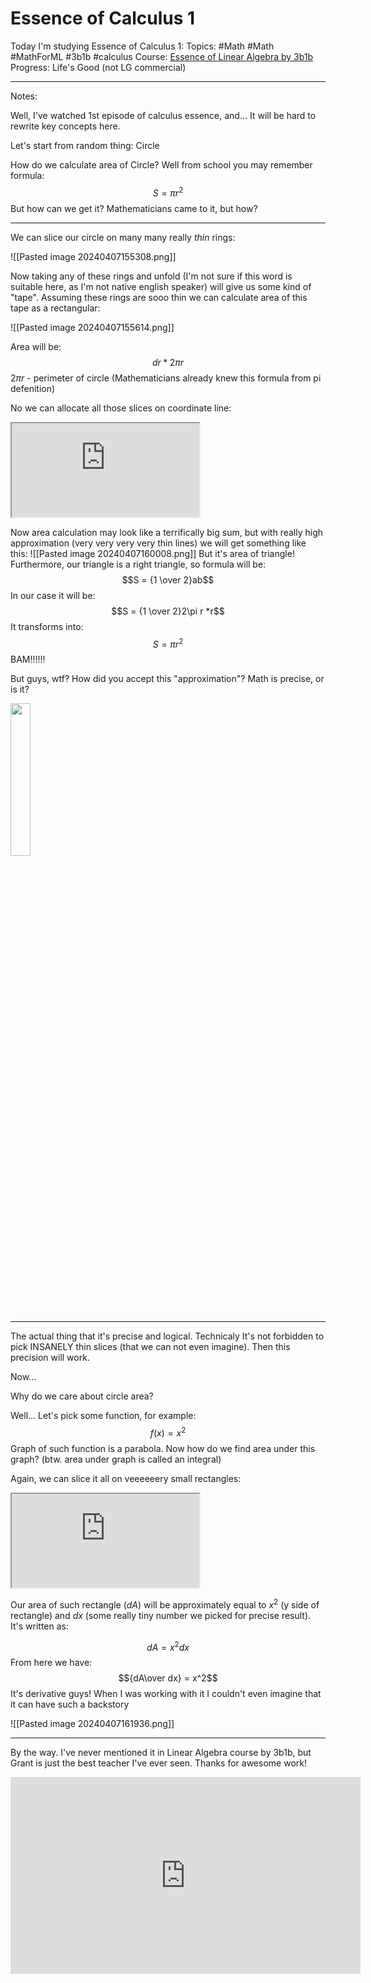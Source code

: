 # Essence of Calculus 1
Today I'm studying Essence of Calculus 1:
Topics: #Math #Math #MathForML #3b1b #calculus
Course:  [Essence of Linear Algebra by 3b1b](https://www.youtube.com/playlist?list=PLZHQObOWTQDMsr9K-rj53DwVRMYO3t5Yr)
Progress: Life's Good (not LG commercial)
___
Notes:

Well, I've watched 1st episode of calculus essence, and...
It will be hard to rewrite key concepts here.

Let's start from random thing:
Circle

How do we calculate area of Circle?
Well from school you may remember formula:
$$S= \pi r^2$$
But how can we get it? Mathematicians came to it, but how?
___
We can slice our circle on many many really _thin_ rings:

![[Pasted image 20240407155308.png]]

Now taking any of these rings and unfold (I'm not sure if this word is suitable here, as I'm not native english speaker) will give us some kind of "tape".
Assuming these rings are sooo thin we can calculate area of this tape as a rectangular:

![[Pasted image 20240407155614.png]]

Area will be:
$$dr * 2\pi r$$
$2 \pi r$ - perimeter of circle (Mathematicians already knew this formula from pi defenition)

No we can allocate all those slices on coordinate line:

<iframe src='https://3b1b-posts.us-east-1.linodeobjects.com/content/lessons/2017/essence-of-calculus/figure-4.18-5.08-trimmed.mp4#t=0.001'></iframe>

Now area calculation may look like a terrifically big sum, but with really high approximation (very very very very thin lines) we will get something like this:
![[Pasted image 20240407160008.png]]
But it's area of triangle!
Furthermore, our triangle is a right triangle, so formula will be:
$$S = {1 \over 2}ab$$
In our case it will be:
$$S = {1 \over 2}2\pi r *r$$
It transforms into:
$$S = \pi r^2$$
BAM!!!!!!

But guys, wtf?
How did you accept this "approximation"?
Math is precise, or is it?

<img src='https://media1.tenor.com/m/VWevehP7cCAAAAAC/monkagigaftmichaelfromvsauce-monkagiga.gif' width=25%>

___
The actual thing that it's precise and logical.
Technicaly It's not forbidden to pick INSANELY thin slices (that we can not even imagine).
Then this precision will work.

Now...

Why do we care about circle area?

Well... Let's pick some function, for example:
$$f(x) = x^2$$
Graph of such function is a parabola.
Now how do we find area under this graph?
(btw. area under graph is called an integral)

Again, we can slice it all on veeeeeery small rectangles:

<iframe src='https://3b1b-posts.us-east-1.linodeobjects.com/content/lessons/2017/essence-of-calculus/figure-11.49-12.19.mp4#t=0.001'></iframe>

Our area of such rectangle ($dA$) will be approximately equal to $x^2$ (y side of rectangle) and $dx$ (some really tiny number we picked for precise result).
It's written as:

$$dA = x^2dx$$
From here we have:
$${dA\over dx} = x^2$$
It's derivative guys!
When I was working with it I couldn't even imagine that it can have such a backstory

![[Pasted image 20240407161936.png]]

___
By the way.
I've never mentioned it in Linear Algebra course by 3b1b, but Grant is just the best teacher I've ever seen. Thanks for awesome work!

<iframe width="560" height="315" src="https://www.youtube.com/embed/U_6AYX42gkU?si=hQs0VJj_mKu1RFMh" title="YouTube video player" frameborder="0" allow="accelerometer; autoplay; clipboard-write; encrypted-media; gyroscope; picture-in-picture; web-share" referrerpolicy="strict-origin-when-cross-origin" allowfullscreen></iframe>



